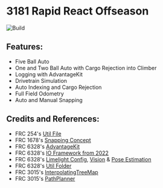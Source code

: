 # 3181 Rapid React Offseason 
![Build](https://github.com/pittsfordrobotics/rapidreact2022/actions/workflows/frcbuild.yml/badge.svg?branch=advantageKit)
## Features:
- Five Ball Auto
- One and Two Ball Auto with Cargo Rejection into Climber
- Logging with AdvantageKit
- Drivetrain Simulation 
- Auto Indexing and Cargo Rejection
- Full Field Odometry
- Auto and Manual Snapping

## Credits and References:
- FRC 254's [Util File](https://raw.githubusercontent.com/Team254/FRC-2020-Public/master/src/main/java/com/team254/lib/util/Util.java)
- FRC 1678's [Snapping Concept](https://github.com/frc1678/C2022)
- FRC 6328's [AdvantageKit](https://github.com/Mechanical-Advantage/AdvantageKit)
- FRC 6328's [IO Framework from 2022](https://github.com/Mechanical-Advantage/RobotCode2022/tree/main/src/main/java/frc/robot/subsystems)
- FRC 6328's [Limelight Config](https://github.com/Mechanical-Advantage/RobotCode2022/blob/main/2022_Targets.vpr), [Vision](https://github.com/Mechanical-Advantage/RobotCode2022/tree/main/src/main/java/frc/robot/subsystems/vision) & [Pose Estimation](https://github.com/Mechanical-Advantage/RobotCode2022/blob/main/src/main/java/frc/robot/RobotState.java)
- FRC 6328's [Util Folder](https://github.com/Mechanical-Advantage/RobotCode2022/tree/main/src/main/java/frc/robot/util) 
- FRC 3015's [InterpolatingTreeMap](https://github.com/3015RangerRobotics/RobotCode2021/blob/main/src/main/java/lib/LookupTable.java)
- FRC 3015's [PathPlanner](https://github.com/mjansen4857/pathplanner)